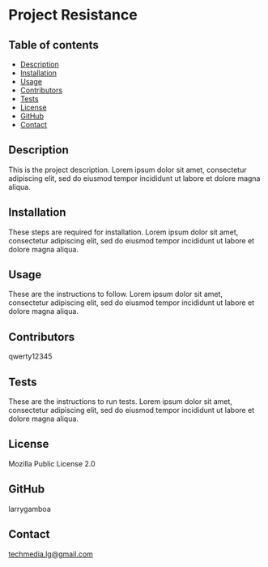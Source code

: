 
  # Project Resistance

  ## Table of contents
  - [Description](#Description)
  - [Installation](#Installation)
  - [Usage](#Usage)
  - [Contributors](#Contributors)
  - [Tests](#Tests)
  - [License](#License)
  - [GitHub](#GitHub)
  - [Contact](#Contact) 

  ## Description
  This is the project description. Lorem ipsum dolor sit amet, consectetur adipiscing elit, sed do eiusmod tempor incididunt ut labore et dolore magna aliqua.
  
  ## Installation
  These steps are required for installation. Lorem ipsum dolor sit amet, consectetur adipiscing elit, sed do eiusmod tempor incididunt ut labore et dolore magna aliqua.

  ## Usage
  These are the instructions to follow. Lorem ipsum dolor sit amet, consectetur adipiscing elit, sed do eiusmod tempor incididunt ut labore et dolore magna aliqua.

  ## Contributors
  qwerty12345

  ## Tests
  These are the instructions to run tests. Lorem ipsum dolor sit amet, consectetur adipiscing elit, sed do eiusmod tempor incididunt ut labore et dolore magna aliqua.

  ## License
  Mozilla Public License 2.0

  ## GitHub
  larrygamboa

  ## Contact
  techmedia.lg@gmail.com

  